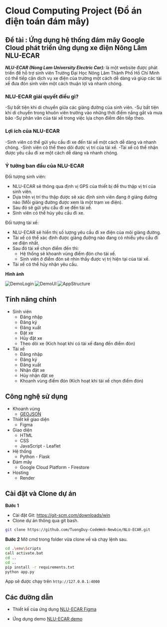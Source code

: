 # Cloud Computing Project (Đồ án điện toán đám mây)
## Đề tài : **Ứng dụng hệ thống đám mây Google Cloud phát triển ứng dụng xe điện Nông Lâm NLU-ECAR**

**_NLU-ECAR (Nong Lam University Electric Car):_** là một website được phát triển để hỗ trợ sinh viên Trường Đại Học Nông Lâm Thành Phố Hồ Chí Minh có thể tiếp cận dịch vụ xe điện của trường một cách dễ dàng và giúp các tài xế đưa đón sinh viên một cách thuận lợi và nhanh chóng.

### NLU-ECAR giải quyết điều gì?
-Sự bất tiện khi di chuyển giữa các giảng đường của sinh viên.
-Sự bất tiện khi di chuyển trong khuôn viên trường vào những thời điểm nắng gắt và mưa bão
-Sự phân vân của tài xế trong việc lựa chọn điểm đến tiếp theo.

### Lợi ích của NLU-ECAR
-Sinh viên có thể gửi yêu cầu đi xe đến tài xế một cách dễ dàng và nhanh chóng.
-Sinh viên có thể theo dõi được vị trí của tài xế.
-Tài xế có thể nhận được yêu cầu đi xe một cách dễ dàng và nhanh chóng.

### Ý tưởng ban đầu của NLU-ECAR
Đối tượng sinh viên: 
- NLU-ECAR sẽ thông qua định vị GPS của thiết bị để thu thập vị trí của sinh viên. 
- Dựa trên vị trí thu thập được sẽ xác định sinh viên đang ở giảng đường nào (Mỗi giảng đường được xem là một trạm xe điện). 
-   Sau đó sẽ gửi yêu cầu đi xe đến tài xế.
-   Sinh viên có thể hủy yêu cầu đi xe.

Đối tượng tài xế: 
-   NLU-ECAR sẽ hiển thị số lượng yêu cầu đi xe điện của mõi giảng đường. 
-   Tài xế có thể xác định được giảng đường nào đang có nhiều yêu cầu đi xe điện nhất.
-   Sau đó tài xế chọn điểm đến thì:
    -   Hệ thống sẽ khoanh vùng điểm đón cho tài xế.
    -   Sinh viên ở điểm đón sẽ nhìn thấy được vị trị hiện tại của tài xế.
-   Tài xế có thể hủy nhận yêu cầu.

**Hình ảnh**

![DemoLogin](/static/img/1DemoLogin.png)
![DemoUI](static/img/1DemoUI.png)
![AppStructure](static/img/1AppStructure.png)

## Tính năng chính
- Sinh viên
    - Đăng nhập
    - Đăng ký
    - Đăng xuất
    - Đặt xe
    - Hủy đặt xe
    - Theo dõi xe (Kích hoạt khi có tài xế đang đến điểm đón)
- Tài xế
    - Đăng nhập
    - Đăng ký
    - Đăng xuất
    - Nhận đặt xe
    - Hủy nhận đặt xe
    - Khoanh vùng điểm đón (Kích hoạt khi tài xế chọn điểm đón)

## Công nghệ sử dụng
- Khoanh vùng
    - [GEOJSON](https://geojson.io/)
- Thiết kế giao diện
    - Figma
- Giao diện
    - HTML
    - CSS
    - JavaScript - Leaflet
- Hệ thống
    - Python - Flask
- Đám mây
    - Google Cloud Platform - Firestore
- Hosting
    - Render

## Cài đặt và Clone dự án
**Bước 1**
- Cài đặt Git: https://git-scm.com/downloads/win
- Clone dự án thông qua git bash.
```bash
git clone https://github.com/TuongDuy-CodeWeb-Newbie/NLU-ECAR.git
```
**Bước 2**
Mở cmd trong folder vừa clone về và chạy lệnh sau.
```bash
cd .\env\Scripts
call activate.bat
cd ..
cd ..
pip install -r requirements.txt
python app.py
```
App sẽ được chạy trên ```http://127.0.0.1:4000```

## Các đường dẫn
- Thiết kế của ứng dụng [NLU-ECAR Figma](https://www.figma.com/design/pfVg9vQxRt9IpyvnVmdGhC/GIS-%E1%BB%A8ng-D%E1%BB%A5ng---Giao-di%E1%BB%87n?node-id=0-1&t=Yy11qyZfebZKrQXj-1)


- Ứng dụng demo [NLU-ECAR demo](https://nlu-ecar.onrender.com)